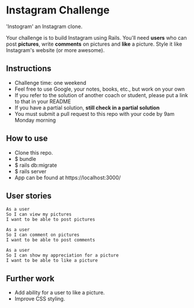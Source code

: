 Instagram Challenge
===================

'Instogram' an Instagram clone.

Your challenge is to build Instagram using Rails. You'll need **users** who can post **pictures**, write **comments** on pictures and **like** a picture. Style it like Instagram's website (or more awesome).

## Instructions

* Challenge time: one weekend
* Feel free to use Google, your notes, books, etc., but work on your own
* If you refer to the solution of another coach or student, please put a link to that in your README
* If you have a partial solution, **still check in a partial solution**
* You must submit a pull request to this repo with your code by 9am Monday morning


## How to use

* Clone this repo.
* $ bundle
* $ rails db:migrate
* $ rails server
* App can be found at https://localhost:3000/


## User stories

```
As a user
So I can view my pictures
I want to be able to post pictures

As a user
So I can comment on pictures
I want to be able to post comments

As a user
So I can show my appreciation for a picture
I want to be able to like a picture
```


## Further work

* Add ability for a user to like a picture.
* Improve CSS styling.
